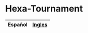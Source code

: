 # Hexa-Tournament

| Español | [Ingles](https://github.com/orlandc/eopl-flp-univalle/blob/master/chapter%201%20-%20Recursion/) |
| :---    |                                                                                          -----: |

